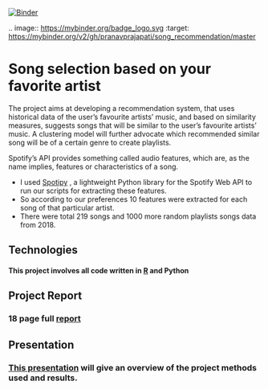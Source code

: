 [![Binder](https://mybinder.org/badge_logo.svg)](https://mybinder.org/v2/gh/pranavprajapati/song_recommendation/master)

.. image:: https://mybinder.org/badge_logo.svg
 :target: https://mybinder.org/v2/gh/pranavprajapati/song_recommendation/master

# Song selection based on your favorite artist


The project aims at developing a recommendation system, that uses historical data of the user’s favourite artists’ music, and based on similarity measures, suggests songs that will be similar to the user’s favourite artists’ music. A clustering model will further advocate which recommended similar song will be of a certain genre to create playlists.

Spotify’s API provides something called audio features, which are, as the name implies, features or characteristics of a song.

* I used [Spotipy](https://github.com/plamere/spotipy) , a lightweight Python library for the Spotify Web API to run our scripts for extracting these features.
*  So according to our preferences 10 features were extracted for each song of that particular  artist.
* There were total 219 songs and 1000 more random playlists songs data from 2018.


## Technologies

#### This project involves all code written in [R](https://www.r-project.org/) and Python

## Project Report

### 18 page full [report](https://github.com/pranavprajapati/song_recommendation/blob/master/final_project_report.pdf)

## Presentation

### [This presentation](https://github.com/pranavprajapati/song_recommendation/blob/master/project_presentation.pdf) will give an overview of the project methods used and results.


